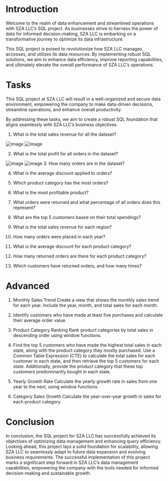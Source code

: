 # Introduction

Welcome to the realm of data enhancement and streamlined operations with SZA LLC’s SQL project. As businesses strive to harness the power of data for informed decision-making, SZA LLC is embarking on a transformative journey to optimize its data infrastructure.

This SQL project is poised to revolutionize how SZA LLC manages, accesses, and utilizes its data resources. By implementing robust SQL solutions, we aim to enhance data efficiency, improve reporting capabilities, and ultimately elevate the overall performance of SZA LLC’s operations.

# Tasks

This SQL project at SZA LLC will result in a well-organized and secure data environment, empowering the company to make data-driven decisions, streamline operations, and enhance overall productivity.

By addressing these tasks, we aim to create a robust SQL foundation that aligns seamlessly with SZA LLC’s business objectives.

1. What is the total sales revenue for all the dataset?

![image](https://github.com/user-attachments/assets/d3b935dd-d42b-4138-b38f-0b66da66e4ff)
![image](https://miro.medium.com/v2/resize:fit:532/format:webp/1*WMaNmF6oURbsJZBaJhZPug.png)

2. What is the total profit for all orders in the dataset?


![image](https://miro.medium.com/v2/resize:fit:640/format:webp/1*D2HHm80sETQBL4lGIjIjoA.png)
![image](https://miro.medium.com/v2/resize:fit:640/format:webp/1*JdsAhFtcpYKwpqkrdEQrjA.png)
3. How many orders are in the dataset?

4. What is the average discount applied to orders?

5. Which product category has the most orders?

6. What is the most profitable product?

7. What orders were returned and what percentage of all orders does this represent?

 8. What are the top 5 customers based on their total spendings?

 9. What is the total sales revenue for each region?

10. How many orders were placed in each year?

11. What is the average discount for each product category?

12. How many returned orders are there for each product category?

13. Which customers have returned orders, and how many times?

# Advanced

 1. Monthly Sales Trend
Create a view that shows the monthly sales trend for each year. Include the year, month, and total sales for each month.

 2. Identify customers who have made at least five purchases and calculate their average order value.

3. Product Category Ranking
Rank product categories by total sales in descending order using window functions.

4. Find the top 5 customers who have made the highest total sales in each state, along with the product category they mostly purchased. Use a Common Table Expression (CTE) to calculate the total sales for each customer in each state, and then retrieve the top 5 customers for each state. Additionally, provide the product category that these top customers predominantly bought in each state.

 5. Yearly Growth Rate
Calculate the yearly growth rate in sales from one year to the next, using window functions.

 6. Category Sales Growth
Calculate the year-over-year growth in sales for each product category.

# Conclusion

In conclusion, the SQL project for SZA LLC has successfully achieved its objectives of optimizing data management and enhancing query efficiency. Looking ahead, this project lays a solid foundation for scalability, allowing SZA LLC to seamlessly adapt to future data expansion and evolving business requirements. The successful implementation of this project marks a significant step forward in SZA LLC’s data management capabilities, empowering the company with the tools needed for informed decision-making and sustainable growth.

